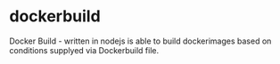 # dockerbuild
Docker Build - written in nodejs  is able to build dockerimages based on conditions supplyed via Dockerbuild file.

